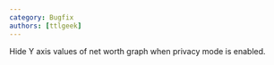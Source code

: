 ```yaml
---
category: Bugfix
authors: [ttlgeek]
---
```


Hide Y axis values of net worth graph when privacy mode is enabled.
